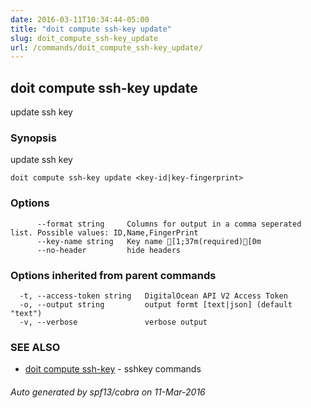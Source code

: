 ```yaml
---
date: 2016-03-11T10:34:44-05:00
title: "doit compute ssh-key update"
slug: doit_compute_ssh-key_update
url: /commands/doit_compute_ssh-key_update/
---
```

## doit compute ssh-key update

update ssh key

### Synopsis


update ssh key

```
doit compute ssh-key update <key-id|key-fingerprint>
```

### Options

```
      --format string     Columns for output in a comma seperated list. Possible values: ID,Name,FingerPrint
      --key-name string   Key name [1;37m(required)[0m
      --no-header         hide headers
```

### Options inherited from parent commands

```
  -t, --access-token string   DigitalOcean API V2 Access Token
  -o, --output string         output formt [text|json] (default "text")
  -v, --verbose               verbose output
```

### SEE ALSO
* [doit compute ssh-key](/commands/doit_compute_ssh-key/)	 - sshkey commands

###### Auto generated by spf13/cobra on 11-Mar-2016

